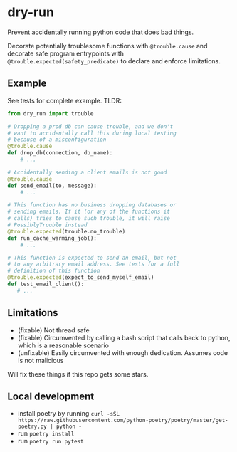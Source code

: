 # dry-run

Prevent accidentally running python code that does bad things.

Decorate potentially troublesome functions with `@trouble.cause`
and decorate safe program entrypoints with `@trouble.expected(safety_predicate)`
to declare and enforce limitations.

## Example

See tests for complete example. TLDR:

```python
from dry_run import trouble

# Dropping a prod db can cause trouble, and we don't
# want to accidentally call this during local testing
# because of a misconfiguration
@trouble.cause
def drop_db(connection, db_name):
    # ...

# Accidentally sending a client emails is not good
@trouble.cause
def send_email(to, message):
    # ...

# This function has no business dropping databases or
# sending emails. If it (or any of the functions it
# calls) tries to cause such trouble, it will raise
# PossiblyTrouble instead
@trouble.expected(trouble.no_trouble)
def run_cache_warming_job():
    # ...

# This function is expected to send an email, but not
# to any arbitrary email address. See tests for a full
# definition of this function
@trouble.expected(expect_to_send_myself_email)
def test_email_client():
   # ...
```

## Limitations
- (fixable) Not thread safe
- (fixable) Circumvented by calling a bash script that calls back to python, which is a reasonable scenario
- (unfixable) Easily circumvented with enough dedication. Assumes code is not malicious

Will fix these things if this repo gets some stars.

## Local development

- install poetry by running `curl -sSL https://raw.githubusercontent.com/python-poetry/poetry/master/get-poetry.py | python -`
- run `poetry install`
- run `poetry run pytest`
